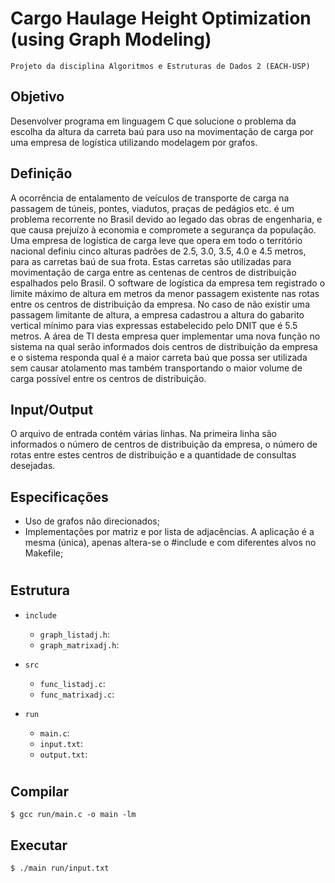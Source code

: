 # Cargo Haulage Height Optimization (using Graph Modeling)

    Projeto da disciplina Algoritmos e Estruturas de Dados 2 (EACH-USP)

## Objetivo
Desenvolver programa em linguagem C que solucione o problema da escolha da altura da carreta baú para uso na movimentação de carga por uma empresa de logística utilizando modelagem por grafos.

## Definição
A ocorrência de entalamento de veículos de transporte de carga na passagem de túneis, pontes, viadutos, praças de pedágios etc. é um problema recorrente no Brasil devido ao legado das obras de engenharia, e que causa prejuízo à economia e compromete a segurança da população.
Uma empresa de logística de carga leve que opera em todo o território nacional definiu cinco alturas padrões de 2.5, 3.0, 3.5, 4.0 e 4.5 metros, para as carretas baú de sua frota. Estas carretas são utilizadas para movimentação de carga entre as centenas de centros de distribuição espalhados pelo Brasil. O software de logística da empresa tem registrado o limite máximo de altura em metros da menor passagem existente nas rotas entre os centros de distribuição da empresa.
No caso de não existir uma passagem limitante de altura, a empresa cadastrou a altura do gabarito vertical mínimo para vias expressas estabelecido pelo DNIT que é 5.5 metros. A área de TI desta empresa quer implementar uma nova função no sistema na qual serão informados dois centros de distribuição da empresa e o sistema responda qual é a maior carreta baú que possa ser utilizada sem causar atolamento mas também transportando o maior volume de carga possível entre os centros de distribuição.

## Input/Output
O arquivo de entrada contém várias linhas. Na primeira linha são informados o número de centros de distribuição da empresa, o número de rotas entre estes centros de distribuição e a quantidade de consultas desejadas.

## Especificações
- Uso de grafos não direcionados;
- Implementações por matriz e por lista de adjacências. A aplicação é a mesma (única), apenas altera-se o #include e com diferentes alvos no Makefile;

#
## Estrutura
- `include`
  - `graph_listadj.h`:
  - `graph_matrixadj.h`:

- `src`
  - `func_listadj.c`:
  - `func_matrixadj.c`:

- `run`
  - `main.c`:
  - `input.txt`:
  - `output.txt`:

#
## Compilar
~~~
$ gcc run/main.c -o main -lm
~~~

## Executar
~~~
$ ./main run/input.txt
~~~